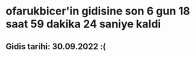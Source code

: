 # ofarukbicer'in gidisine son 6 gun 18 saat 59 dakika 24 saniye kaldi

## Gidis tarihi: 30.09.2022 :(